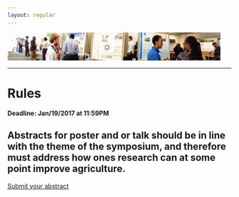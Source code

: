 ```yaml
---
layout: regular
---
```



<img src="/posterview.jpg" style="max-width:95%"/> 

<hr style="clear: both;" />

Rules
===

**Deadline: Jan/19/2017 at 11:59PM**

## Abstracts for poster and or talk should be in line with the theme of the symposium, and therefore must address how ones research can at some point improve agriculture. 

<p><a href="https://docs.google.com/forms/d/1DoqelMaDb3G1-tG3Tqr9EpXLK9OzPJ8J4OuMiPRZNrg/" target="_blank" class="btn btn-primary btn-xl page-scroll">Submit your abstract</a></p>
